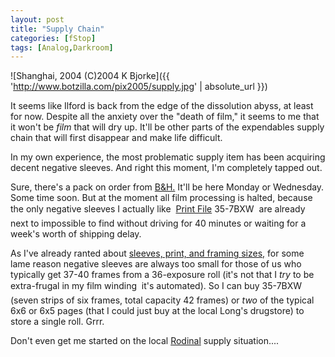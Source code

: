 ```yaml
---
layout: post
title: "Supply Chain"
categories: [fStop]
tags: [Analog,Darkroom]
---
```



![Shanghai, 2004 (C)2004 K Bjorke]({{ 'http://www.botzilla.com/pix2005/supply.jpg' | absolute_url }})


It seems like Ilford is back from the edge of the dissolution abyss, at least for now. Despite all the anxiety over the "death of film," it seems to me that it won't be <i>film</i> that will dry up. It'll be other parts of the expendables supply chain that will first disappear and make life difficult.

In my own experience, the most problematic supply item has been acquiring decent negative sleeves. And right this moment, I'm completely tapped out.

<!--more-->
Sure, there's a pack on order from <a href="http://www.bhphotovideo.com/WishList/13A7CB8841&BI=28">B&amp;H.</a> It'll be here Monday or Wednesday. Some time soon.  But at the moment all film processing is halted, because the only negative sleeves I actually like &#151; <a href="http://www.printfile.com/">Print File</a> 35-7BXW &#151; are already next to impossible to find without driving for 40 minutes or waiting for a week's worth of shipping delay.

As I've already ranted about <a href="{{ site.baseurl }}{% post_url 2003-05-05-A-Matter-of-Proportion %}">sleeves, print, and framing sizes,</a> for some lame reason negative sleeves are always too small for those of us who typically get 37-40 frames from a 36-exposure roll (it's not that I <i>try</i> to be extra-frugal in my film winding &#151; it's automated). So I can buy 35-7BXW (seven strips of six frames, total capacity 42 frames) or <i>two</i> of the typical 6x6 or 6x5 pages (that I could just buy at the local Long's drugstore) to store a single roll. Grrr.

Don't even get me started on the local <a href="ttp://www.agfaphoto.com/en-GB/professional-photography/photo-chemicals/bw-film-processing/index.html">Rodinal</a> supply situation....
